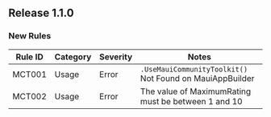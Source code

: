 ﻿## Release 1.1.0

### New Rules

Rule ID | Category | Severity | Notes                                               
--------|----------|----------|-----------------------------------------------------
MCT001  | Usage    | Error    | `.UseMauiCommunityToolkit()` Not Found on MauiAppBuilder
MCT002  | Usage    | Error    | The value of MaximumRating must be between 1 and 10